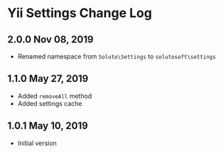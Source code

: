 Yii Settings Change Log
=======================

2.0.0 Nov 08, 2019
------------------

- Renamed namespace from `Soluto\Settings` to `solutosoft\settings`

1.1.0 May 27, 2019
------------------

- Added `removeAll` method
- Added settings cache

1.0.1 May 10, 2019
------------------

- Initial version
